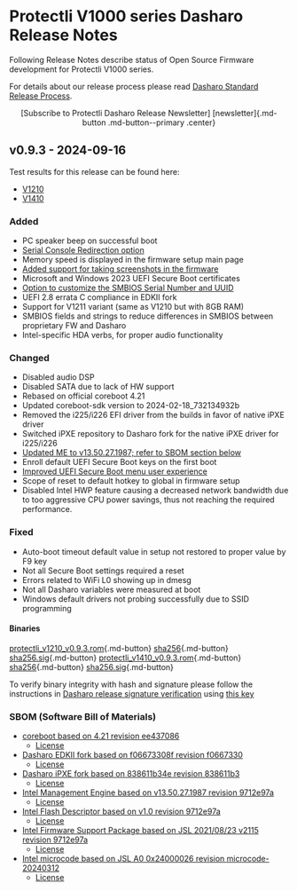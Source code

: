 # Protectli V1000 series Dasharo Release Notes

Following Release Notes describe status of Open Source Firmware development
for Protectli V1000 series.

For details about our release process please read
[Dasharo Standard Release Process](../../dev-proc/standard-release-process.md).

<center>
[Subscribe to Protectli Dasharo Release Newsletter]
[newsletter]{.md-button .md-button--primary .center}
</center>

## v0.9.3 - 2024-09-16

Test results for this release can be found here:

- [V1210](https://github.com/Dasharo/osfv-results/blob/main/boards/Protectli/JSL_v1000/JSL_V1210/v0.9.3_results.csv)
- [V1410](https://github.com/Dasharo/osfv-results/blob/main/boards/Protectli/JSL_v1000/JSL_V1410/v0.9.3_results.csv)

### Added

- PC speaker beep on successful boot
- [Serial Console Redirection option](https://docs.dasharo.com/dasharo-menu-docs/dasharo-system-features/#serial-port-configuration)
- Memory speed is displayed in the firmware setup main page
- [Added support for taking screenshots in the firmware](https://docs.dasharo.com/dev-proc/screenshots/#taking-screenshots)
- Microsoft and Windows 2023 UEFI Secure Boot certificates
- [Option to customize the SMBIOS Serial Number and UUID](https://docs.dasharo.com/unified-test-documentation/dasharo-compatibility/362-dcu/)
- UEFI 2.8 errata C compliance in EDKII fork
- Support for V1211 variant (same as V1210 but with 8GB RAM)
- SMBIOS fields and strings to reduce differences in SMBIOS between
  proprietary FW and Dasharo
- Intel-specific HDA verbs, for proper audio functionality

### Changed

- Disabled audio DSP
- Disabled SATA due to lack of HW support
- Rebased on official coreboot 4.21
- Updated coreboot-sdk version to 2024-02-18_732134932b
- Removed the i225/i226 EFI driver from the builds in favor of native iPXE
  driver
- Switched iPXE repository to Dasharo fork for the native iPXE driver for
  i225/i226
- [Updated ME to v13.50.27.1987; refer to SBOM section below](https://github.com/Dasharo/dasharo-blobs/tree/main/protectli/vault_jsl)
- Enroll default UEFI Secure Boot keys on the first boot
- [Improved UEFI Secure Boot menu user experience](https://docs.dasharo.com/dasharo-menu-docs/device-manager/#secure-boot-configuration)
- Scope of reset to default hotkey to global in firmware setup
- Disabled Intel HWP feature causing a decreased network bandwidth due to too
  aggressive CPU power savings, thus not reaching the required performance.

### Fixed

- Auto-boot timeout default value in setup not restored to proper value by F9 key
- Not all Secure Boot settings required a reset
- Errors related to WiFi L0 showing up in dmesg
- Not all Dasharo variables were measured at boot
- Windows default drivers not probing successfully due to SSID programming

#### Binaries

[protectli_v1210_v0.9.3.rom][protectli_v1210_v0.9.3.rom_file]{.md-button}
[sha256][protectli_v1210_v0.9.3.rom_hash]{.md-button}
[sha256.sig][protectli_v1210_v0.9.3.rom_sig]{.md-button}
[protectli_v1410_v0.9.3.rom][protectli_v1410_v0.9.3.rom_file]{.md-button}
[sha256][protectli_v1410_v0.9.3.rom_hash]{.md-button}
[sha256.sig][protectli_v1410_v0.9.3.rom_sig]{.md-button}

To verify binary integrity with hash and signature please follow the
instructions in [Dasharo release signature verification](../../guides/signature-verification.md)
using [this key](https://github.com/3mdeb/3mdeb-secpack/raw/master/customer-keys/protectli/release-keys/dasharo-release-0.9.x-for-protectli-signing-key.asc)

### SBOM (Software Bill of Materials)

- [coreboot based on 4.21 revision ee437086](https://github.com/Dasharo/coreboot/tree/ee437086)
    + [License](https://github.com/Dasharo/coreboot/blob/ee437086/COPYING)
- [Dasharo EDKII fork based on f06673308f revision f0667330](https://github.com/Dasharo/edk2/tree/f0667330)
    + [License](https://github.com/Dasharo/edk2/blob/f0667330/License.txt)
- [Dasharo iPXE fork based on 838611b34e revision 838611b3](https://github.com/Dasharo/ipxe/tree/838611b3)
    + [License](https://github.com/Dasharo/ipxe/blob/838611b3/COPYING.GPLv2)
- [Intel Management Engine based on v13.50.27.1987 revision 9712e97a](https://github.com/Dasharo/dasharo-blobs/blob/9712e97a/protectli/vault_jsl/)
    + [License](https://github.com/Dasharo/dasharo-blobs/blob/main/licenses/pv%20intel%20obl%20software%20license%20agreement%2011.2.2017.pdf)
- [Intel Flash Descriptor based on v1.0 revision 9712e97a](https://github.com/Dasharo/dasharo-blobs/blob/9712e97a/protectli/vault_jsl)
    + [License](https://github.com/Dasharo/dasharo-blobs/blob/main/licenses/pv%20intel%20obl%20software%20license%20agreement%2011.2.2017.pdf)
- [Intel Firmware Support Package based on JSL 2021/08/23 v2115 revision 9712e97a](https://github.com/Dasharo/dasharo-blobs/blob/9712e97a/protectli/vault_jsl/JasperLakeFspBinPkg)
    + [License](https://github.com/Dasharo/dasharo-blobs/blob/main/licenses/pv%20intel%20obl%20software%20license%20agreement%2011.2.2017.pdf)
- [Intel microcode based on JSL A0 0x24000026 revision microcode-20240312](https://github.com/intel/Intel-Linux-Processor-Microcode-Data-Files/tree/microcode-20240312/intel-ucode/06-9c-00)
    + [License](https://github.com/intel/Intel-Linux-Processor-Microcode-Data-Files/blob/microcode-20240312/license)

[newsletter]: https://newsletter.3mdeb.com/subscription/n2EpSxtqL
[protectli_v1210_v0.9.3.rom_file]: https://dl.3mdeb.com/open-source-firmware/Dasharo/protectli_vault_jsl/v0.9.3/protectli_v1210_v0.9.3.rom
[protectli_v1210_v0.9.3.rom_hash]: https://dl.3mdeb.com/open-source-firmware/Dasharo/protectli_vault_jsl/v0.9.3/protectli_v1210_v0.9.3.rom.sha256
[protectli_v1210_v0.9.3.rom_sig]: https://dl.3mdeb.com/open-source-firmware/Dasharo/protectli_vault_jsl/v0.9.3/protectli_v1210_v0.9.3.rom.sha256.sig
[protectli_v1410_v0.9.3.rom_file]: https://dl.3mdeb.com/open-source-firmware/Dasharo/protectli_vault_jsl/v0.9.3/protectli_v1410_v0.9.3.rom
[protectli_v1410_v0.9.3.rom_hash]: https://dl.3mdeb.com/open-source-firmware/Dasharo/protectli_vault_jsl/v0.9.3/protectli_v1410_v0.9.3.rom.sha256
[protectli_v1410_v0.9.3.rom_sig]: https://dl.3mdeb.com/open-source-firmware/Dasharo/protectli_vault_jsl/v0.9.3/protectli_v1410_v0.9.3.rom.sha256.sig
